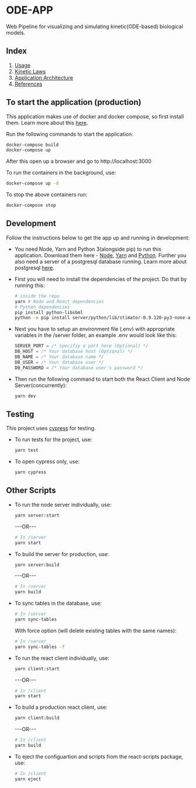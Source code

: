 # ODE-APP

Web Pipeline for visualizing and simulating kinetic(ODE-based) biological models.

## Index

1. [Usage](docs/usage.md)
2. [Kinetic Laws](docs/kinetic-laws.md)
3. [Application Architecture](docs/architecture.md)
4. [References](docs/references.md)

## To start the application (production)

This application makes use of docker and docker compose, so first install them. Learn more about this [here](https://www.docker.com/get-started).

Run the following commands to start the application:

```bash
docker-compose build
docker-compose up
```

After this open up a browser and go to http://localhost:3000

To run the containers in the background, use:

```bash
docker-compose up -d
```

To stop the above containers run:

```bash
docker-compose stop
```

## Development

Follow the instructions below to get the app up and running in development:

- You need Node, Yarn and Python 3(alongside pip) to run this application. Download them here - [Node](https://nodejs.org/), [Yarn](https://yarnpkg.com) and [Python](https://www.python.org/downloads/). Further you also need a server of a postgresql database running. Learn more about postgresql [here](https://www.postgresql.org/).

- First you will need to install the dependencies of the project. Do that by running this:

  ```bash
  # inside the repo
  yarn # Node and React dependencies
  # Python dependencies
  pip install python-libsbml
  python -m pip install server/python/lib/stimator-0.9.120-py3-none-any.whl
  ```

- Next you have to setup an environment file (.env) with appropriate variables in the /server folder, an example .env would look like this:

  ```js
  SERVER_PORT = /* Specifiy a port here (Optional) */
  DB_HOST = /* Your database host (Optional) */
  DB_NAME = /* Your database name */
  DB_USER = /* Your database user */
  DB_PASSWORD = /* Your database user's password */
  ```

- Then run the following command to start both the React Client and Node Server(concurrently):

  ```bash
  yarn dev
  ```

## Testing

This project uses [cypress](https://www.cypress.io/) for testing.

- To run tests for the project, use:

  ```bash
  yarn test
  ```

- To open cypress only, use:

  ```bash
  yarn cypress
  ```

## Other Scripts

- To run the node server individually, use:

  ```bash
  yarn server:start
  ```

  ---OR---

  ```bash
  # In /server
  yarn start
  ```

- To build the server for production, use:

  ```bash
  yarn server:build
  ```

  ---OR---

  ```bash
  # In /server
  yarn build
  ```

- To sync tables in the database, use:

  ```bash
  # In /server
  yarn sync-tables
  ```

  With force option (will delete existing tables with the same names):

  ```bash
  # In /server
  yarn sync-tables -f
  ```

- To run the react client individually, use:

  ```bash
  yarn client:start
  ```

  ---OR---

  ```bash
  # In /client
  yarn start
  ```

- To build a production react client, use:

  ```bash
  yarn client:build
  ```

  ---OR---

  ```bash
  # In /client
  yarn build
  ```

- To eject the configuartion and scripts from the react-scripts package, use:

  ```bash
  # In /client
  yarn eject
  ```
